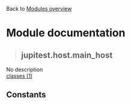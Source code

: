 Back to [Modules overview](https://github.com/pyrustic/jupitest/blob/master/docs/modules/README.md)
  
# Module documentation
>## jupitest.host.main\_host
No description
<br>
[classes (1)](https://github.com/pyrustic/jupitest/blob/master/docs/modules/content/jupitest.host.main_host/classes.md)


## Constants
```python

```

